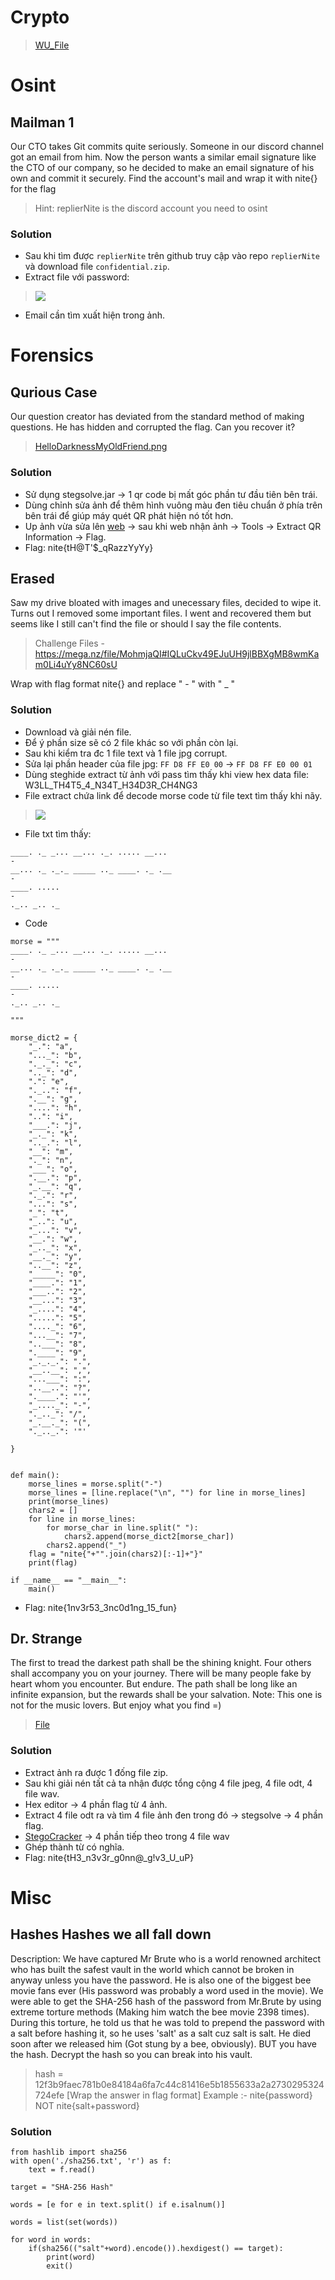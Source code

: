 # Crypto
> [WU_File](Files/nite_ctf_crypto.py)
# Osint 
## Mailman 1
Our CTO takes Git commits quite seriously. Someone in our discord channel got an email from him. Now the person wants a similar email signature like the CTO of our company, so he decided to make an email signature of his own and commit it securely. Find the account's mail and wrap it with nite{} for the flag
> Hint: replierNite is the discord account you need to osint
### Solution
- Sau khi tìm được ```replierNite``` trên github truy cập vào repo ```replierNite``` và download file ```confidential.zip```.
- Extract file với password:
> ![](Files/1.png)
- Email cần tìm xuất hiện trong ảnh.
# Forensics
## Qurious Case
Our question creator has deviated from the standard method of making questions. He has hidden and corrupted the flag. Can you recover it?
> [HelloDarknessMyOldFriend.png](Files/HelloDarknessMyOldFriend.png)

### Solution
- Sử dụng stegsolve.jar -> 1 qr code bị mất góc phần tư đầu tiên bên trái.
- Dùng chỉnh sửa ảnh để thêm hình vuông màu đen tiêu chuẩn ở phía trên bên trái để giúp máy quét QR phát hiện nó tốt hơn.
- Up ảnh vừa sửa lên [web](https://merricx.github.io/qrazybox/) -> sau khi web nhận ảnh -> Tools -> Extract QR Information -> Flag.
- Flag: nite{tH@T'$_qRazzYyYy}
## Erased
Saw my drive bloated with images and unecessary files, decided to wipe it. Turns out I removed some important files. I went and recovered them but seems like I still can't find the file or should I say the file contents.

> Challenge Files - https://mega.nz/file/MohmjaQI#IQLuCkv49EJuUH9jlBBXgMB8wmKam0Li4uYy8NC60sU

Wrap with flag format nite{} and replace " - " with " _ "
### Solution
- Download và giải nén file.
- Để ý phần size sẽ có 2 file khác so với phần còn lại.
- Sau khi kiểm tra đc 1 file text và 1 file jpg corrupt.
- Sửa lại phần header của file jpg:
```FF D8 FF E0 00``` -> ```FF D8 FF E0 00 01```
- Dùng steghide extract từ ảnh với pass tìm thấy khi view hex data file: W3LL_TH4T5_4_N34T_H34D3R_CH4NG3
- File extract chứa link để decode morse code từ file text tìm thấy khi nãy.
> ![](Files/cipher.png)
- File txt tìm thấy:
```
____. ._ _... __... ._. ..... __...
-
__... ._ ._._ _____ .._ ____. ._ .__
-
____. .....
-
._.. _.. ._

```
- Code
```
morse = """
____. ._ _... __... ._. ..... __...
-
__... ._ ._._ _____ .._ ____. ._ .__
-
____. .....
-
._.. _.. ._

"""

morse_dict2 = {
    "_.": "a",
    "..._": "b",
    "._._": "c",
    ".._": "d",
    ".": "e",
    "._..": "f",
    ".__": "g",
    "....": "h",
    "..": "i",
    "___.": "j",
    "_._": "k",
    ".._.": "l",
    "__": "m",
    "._": "n",
    "___": "o",
    ".__.": "p",
    "_.__": "q",
    "._.": "r",
    "...": "s",
    "_": "t",
    "_..": "u",
    "_...": "v",
    "__.": "w",
    "_.._": "x",
    "__._": "y",
    "..__": "z",
    "_____": "0",
    "____.": "1",
    "___..": "2",
    "__...": "3",
    "_....": "4",
    ".....": "5",
    "...._": "6",
    "...__": "7",
    "..___": "8",
    ".____": "9",
    "_._._.": ".",
    "__..__": ",",
    "...___": ":",
    "..__..": "?",
    ".____.": "'",
    "_...._": "-",
    "._.._": "/",
    "_.__._": "(",
    "._.._.": '"'

}


def main():
    morse_lines = morse.split("-")
    morse_lines = [line.replace("\n", "") for line in morse_lines]
    print(morse_lines)
    chars2 = []
    for line in morse_lines:
        for morse_char in line.split(" "):
            chars2.append(morse_dict2[morse_char])
        chars2.append("_")
    flag = "nite{"+"".join(chars2)[:-1]+"}"
    print(flag)

if __name__ == "__main__":
    main()
```
- Flag: nite{1nv3r53_3nc0d1ng_15_fun}
## Dr. Strange
The first to tread the darkest path shall be the shining knight. Four others shall accompany you on your journey. There will be many people fake by heart whom you encounter. But endure. The path shall be long like an infinite expansion, but the rewards shall be your salvation. Note: This one is not for the music lovers. But enjoy what you find =)
> [File](Mighty.jpg)
### Solution
- Extract ảnh ra được 1 đống file zip.
- Sau khi giải nén tất cả ta nhận được tổng cộng 4 file jpeg, 4 file odt, 4 file wav.
- Hex editor -> 4 phần flag từ 4 ảnh.
- Extract 4 file odt ra và tìm 4 file ảnh đen trong đó -> stegsolve -> 4 phần flag.
- [StegoCracker](https://github.com/W1LDN16H7/StegoCracker) -> 4 phần tiếp theo trong 4 file wav
- Ghép thành từ có nghĩa.
- Flag: nite{tH3_n3v3r_g0nn@_g!v3_U_uP}
# Misc
## Hashes Hashes we all fall down
Description: We have captured Mr Brute who is a world renowned architect who has built the safest vault in the world which cannot be broken in anyway unless you have the password. He is also one of the biggest bee movie fans ever (His password was probably a word used in the movie). We were able to get the SHA-256 hash of the password from Mr.Brute by using extreme torture methods (Making him watch the bee movie 2398 times). During this torture, he told us that he was told to prepend the password with a salt before hashing it, so he uses 'salt' as a salt cuz salt is salt. He died soon after we released him (Got stung by a bee, obviously). BUT you have the hash. Decrypt the hash so you can break into his vault. 
> hash = 12f3b9faec781b0e84184a6fa7c44c81416e5b1855633a2a2730295324724efe [Wrap the answer in flag format] Example :- nite{password} NOT nite{salt+password}

### Solution
```
from hashlib import sha256
with open('./sha256.txt', 'r') as f:
    text = f.read()

target = "SHA-256 Hash"

words = [e for e in text.split() if e.isalnum()]

words = list(set(words))

for word in words:
    if(sha256(("salt"+word).encode()).hexdigest() == target):
        print(word)
        exit()
```



